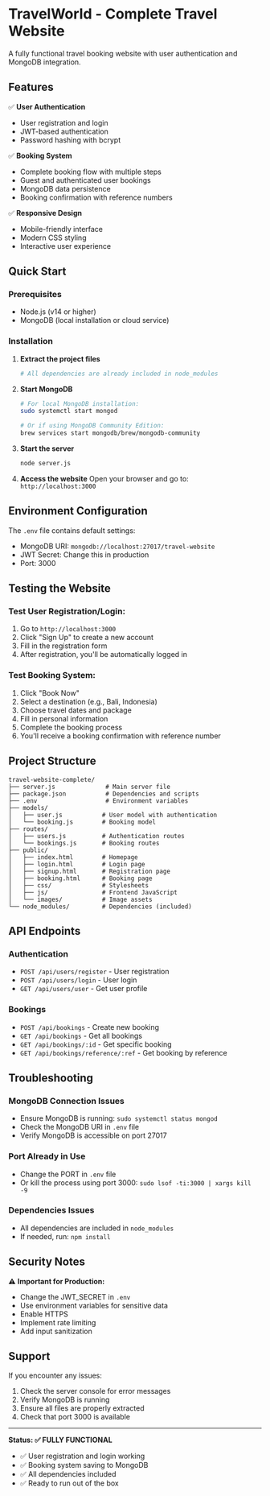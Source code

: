 # TravelWorld - Complete Travel Website

A fully functional travel booking website with user authentication and MongoDB integration.

## Features

✅ **User Authentication**
- User registration and login
- JWT-based authentication
- Password hashing with bcrypt

✅ **Booking System**
- Complete booking flow with multiple steps
- Guest and authenticated user bookings
- MongoDB data persistence
- Booking confirmation with reference numbers

✅ **Responsive Design**
- Mobile-friendly interface
- Modern CSS styling
- Interactive user experience

## Quick Start

### Prerequisites
- Node.js (v14 or higher)
- MongoDB (local installation or cloud service)

### Installation

1. **Extract the project files**
   ```bash
   # All dependencies are already included in node_modules
   ```

2. **Start MongoDB**
   ```bash
   # For local MongoDB installation:
   sudo systemctl start mongod
   
   # Or if using MongoDB Community Edition:
   brew services start mongodb/brew/mongodb-community
   ```

3. **Start the server**
   ```bash
   node server.js
   ```

4. **Access the website**
   Open your browser and go to: `http://localhost:3000`

## Environment Configuration

The `.env` file contains default settings:
- MongoDB URI: `mongodb://localhost:27017/travel-website`
- JWT Secret: Change this in production
- Port: 3000

## Testing the Website

### Test User Registration/Login:
1. Go to `http://localhost:3000`
2. Click "Sign Up" to create a new account
3. Fill in the registration form
4. After registration, you'll be automatically logged in

### Test Booking System:
1. Click "Book Now"
2. Select a destination (e.g., Bali, Indonesia)
3. Choose travel dates and package
4. Fill in personal information
5. Complete the booking process
6. You'll receive a booking confirmation with reference number

## Project Structure

```
travel-website-complete/
├── server.js              # Main server file
├── package.json           # Dependencies and scripts
├── .env                   # Environment variables
├── models/
│   ├── user.js           # User model with authentication
│   └── booking.js        # Booking model
├── routes/
│   ├── users.js          # Authentication routes
│   └── bookings.js       # Booking routes
├── public/
│   ├── index.html        # Homepage
│   ├── login.html        # Login page
│   ├── signup.html       # Registration page
│   ├── booking.html      # Booking page
│   ├── css/              # Stylesheets
│   ├── js/               # Frontend JavaScript
│   └── images/           # Image assets
└── node_modules/         # Dependencies (included)
```

## API Endpoints

### Authentication
- `POST /api/users/register` - User registration
- `POST /api/users/login` - User login
- `GET /api/users/user` - Get user profile

### Bookings
- `POST /api/bookings` - Create new booking
- `GET /api/bookings` - Get all bookings
- `GET /api/bookings/:id` - Get specific booking
- `GET /api/bookings/reference/:ref` - Get booking by reference

## Troubleshooting

### MongoDB Connection Issues
- Ensure MongoDB is running: `sudo systemctl status mongod`
- Check the MongoDB URI in `.env` file
- Verify MongoDB is accessible on port 27017

### Port Already in Use
- Change the PORT in `.env` file
- Or kill the process using port 3000: `sudo lsof -ti:3000 | xargs kill -9`

### Dependencies Issues
- All dependencies are included in `node_modules`
- If needed, run: `npm install`

## Security Notes

⚠️ **Important for Production:**
- Change the JWT_SECRET in `.env`
- Use environment variables for sensitive data
- Enable HTTPS
- Implement rate limiting
- Add input sanitization

## Support

If you encounter any issues:
1. Check the server console for error messages
2. Verify MongoDB is running
3. Ensure all files are properly extracted
4. Check that port 3000 is available

---

**Status: ✅ FULLY FUNCTIONAL**
- ✅ User registration and login working
- ✅ Booking system saving to MongoDB
- ✅ All dependencies included
- ✅ Ready to run out of the box

